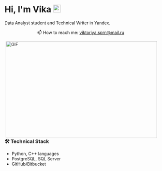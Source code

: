<!--
**versiera/versiera** is a ✨ _special_ ✨ repository because its `README.md` (this file) appears on your GitHub profile.

Here are some ideas to get you started:

- 🔭 I’m currently working on ...
- 🌱 I’m currently learning ...
- 👯 I’m looking to collaborate on ...
- 🤔 I’m looking for help with ...
- 💬 Ask me about ...
- 📫 How to reach me: ...
- 😄 Pronouns: ...
- ⚡ Fun fact: ...
-->
# Hi, I'm Vika <img src="https://media.giphy.com/media/hvRJCLFzcasrR4ia7z/giphy.gif" width="25px">

Data Analyst student and Technical Writer in Yandex. 

<p align='center'>
   📫 How to reach me: <a href='mailto:viktoriya.sprn@mail.ru'>viktoriya.sprn@mail.ru</a>
</p>



  <img align="right" alt="GIF" src="https://github.com/abhisheknaiidu/abhisheknaiidu/blob/master/code.gif?raw=true" width="500" height="320" />
  
  ### 🛠 Technical Stack
*   Python, C++ languages
*   PostgreSQL, SQL Server
*   GitHub/Bitbucket
